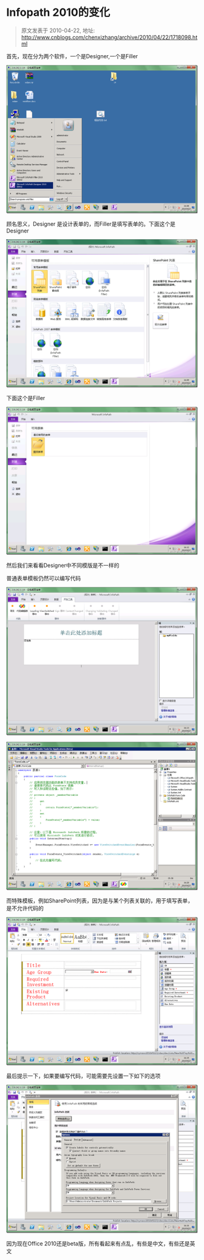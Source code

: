 # Infopath 2010的变化 
> 原文发表于 2010-04-22, 地址: http://www.cnblogs.com/chenxizhang/archive/2010/04/22/1718098.html 


首先，现在分为两个软件，一个是Designer,一个是Filler

 [![image](./images/1718098-image_thumb_3.png "image")](http://images.cnblogs.com/cnblogs_com/chenxizhang/WindowsLiveWriter/Infopath2010_E5BC/image_8.png) 

 顾名思义，Designer 是设计表单的，而Filler是填写表单的。下面这个是Designer

 [![image](./images/1718098-image_thumb_4.png "image")](http://images.cnblogs.com/cnblogs_com/chenxizhang/WindowsLiveWriter/Infopath2010_E5BC/image_10.png) 

 下面这个是Filler

 [![image](./images/1718098-image_thumb_5.png "image")](http://images.cnblogs.com/cnblogs_com/chenxizhang/WindowsLiveWriter/Infopath2010_E5BC/image_12.png) 

 然后我们来看看Designer中不同模版是不一样的

 普通表单模板仍然可以编写代码

 [![image](./images/1718098-image_thumb_6.png "image")](http://images.cnblogs.com/cnblogs_com/chenxizhang/WindowsLiveWriter/Infopath2010_E5BC/image_14.png) 

 [![image](./images/1718098-image_thumb_9.png "image")](http://images.cnblogs.com/cnblogs_com/chenxizhang/WindowsLiveWriter/Infopath2010_E5BC/image_20.png) 

 而特殊模板，例如SharePoint列表，因为是与某个列表关联的，用于填写表单，是不允许代码的

 [![image](./images/1718098-image_thumb_7.png "image")](http://images.cnblogs.com/cnblogs_com/chenxizhang/WindowsLiveWriter/Infopath2010_E5BC/image_16.png) 

 最后提示一下，如果要编写代码，可能需要先设置一下如下的选项

 [![image](./images/1718098-image_thumb_8.png "image")](http://images.cnblogs.com/cnblogs_com/chenxizhang/WindowsLiveWriter/Infopath2010_E5BC/image_18.png) 

 因为现在Office 2010还是beta版，所有看起来有点乱，有些是中文，有些还是英文

